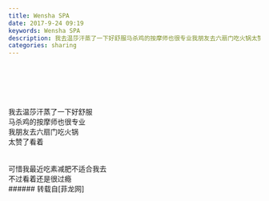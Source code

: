 ```yaml
---
title: Wensha SPA
date: 2017-9-24 09:19
keywords: Wensha SPA
description: 我去温莎汗蒸了一下好舒服马杀鸡的按摩师也很专业我朋友去六扇门吃火锅太赞了看着可惜我最近吃素减肥不适合我去不过看着还是很过瘾
categories: sharing
---
```

<td class="t_f" id="postmessage_898178">

<br/>
<img alt="" border="0" class="zoom" data-cf-modified-93ac8969985e791f0865baf2-="" file="http://www.flw.ph/data/appbyme/upload/image/201709/24/JroDXxpxA1oc.jpg" id="aimg_xY2jn" lazyloadthumb="1" onclick="" onmouseover="" src="http://www.flw.ph/data/appbyme/upload/image/201709/24/JroDXxpxA1oc.jpg"/><br/>
<br/>
<img alt="" border="0" class="zoom" data-cf-modified-93ac8969985e791f0865baf2-="" file="http://www.flw.ph/data/appbyme/upload/image/201709/24/CbewuuGp72BE.jpg" id="aimg_M72nG" lazyloadthumb="1" onclick="" onmouseover="" src="http://www.flw.ph/data/appbyme/upload/image/201709/24/CbewuuGp72BE.jpg"/><br/>
<br/>
<img alt="" border="0" class="zoom" data-cf-modified-93ac8969985e791f0865baf2-="" file="http://www.flw.ph/data/appbyme/upload/image/201709/24/7LoggcQD2xql.jpg" id="aimg_e74Et" lazyloadthumb="1" onclick="" onmouseover="" src="http://www.flw.ph/data/appbyme/upload/image/201709/24/7LoggcQD2xql.jpg"/><br/>
<br/>
<img alt="" border="0" class="zoom" data-cf-modified-93ac8969985e791f0865baf2-="" file="http://www.flw.ph/data/appbyme/upload/image/201709/24/Wwd3PTB7DyTx.jpg" id="aimg_Ql2xX" lazyloadthumb="1" onclick="" onmouseover="" src="http://www.flw.ph/data/appbyme/upload/image/201709/24/Wwd3PTB7DyTx.jpg"/><br/>
<br/>
<img alt="" border="0" class="zoom" data-cf-modified-93ac8969985e791f0865baf2-="" file="http://www.flw.ph/data/appbyme/upload/image/201709/24/1xGwOyUy9sT3.jpg" id="aimg_aEz5K" lazyloadthumb="1" onclick="" onmouseover="" src="http://www.flw.ph/data/appbyme/upload/image/201709/24/1xGwOyUy9sT3.jpg"/><br/>
我去温莎汗蒸了一下好舒服<br/>
马杀鸡的按摩师也很专业<br/>
我朋友去六扇门吃火锅<br/>
太赞了看着<br/>
<br/>
<img alt="" border="0" class="zoom" data-cf-modified-93ac8969985e791f0865baf2-="" file="http://www.flw.ph/data/appbyme/upload/image/201709/24/dpFwpQTeHOxK.jpg" id="aimg_Kmlsb" lazyloadthumb="1" onclick="" onmouseover="" src="http://www.flw.ph/data/appbyme/upload/image/201709/24/dpFwpQTeHOxK.jpg"/><br/>
<br/>
<img alt="" border="0" class="zoom" data-cf-modified-93ac8969985e791f0865baf2-="" file="http://www.flw.ph/data/appbyme/upload/image/201709/24/IOej1EZP3xvW.jpg" id="aimg_aScAR" lazyloadthumb="1" onclick="" onmouseover="" src="http://www.flw.ph/data/appbyme/upload/image/201709/24/IOej1EZP3xvW.jpg"/><br/>
可惜我最近吃素减肥不适合我去<br/>
不过看着还是很过瘾<br/>
</td>
###### 转载自[菲龙网]